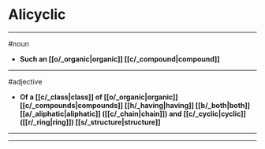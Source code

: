 # Alicyclic
---
#noun
- **Such an [[o/_organic|organic]] [[c/_compound|compound]]**
---
#adjective
- **Of a [[c/_class|class]] of [[o/_organic|organic]] [[c/_compounds|compounds]] [[h/_having|having]] [[b/_both|both]] [[a/_aliphatic|aliphatic]] ([[c/_chain|chain]]) and [[c/_cyclic|cyclic]] ([[r/_ring|ring]]) [[s/_structure|structure]]**
---
---
